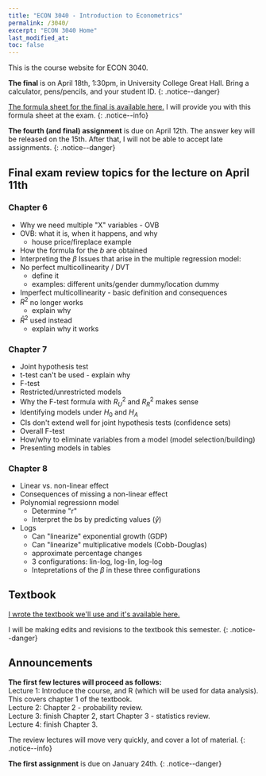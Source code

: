 ```yaml
---
title: "ECON 3040 - Introduction to Econometrics"
permalink: /3040/
excerpt: "ECON 3040 Home"
last_modified_at:
toc: false
---
```


This is the course website for ECON 3040.

**The final** is on April 18th, 1:30pm, in University College Great Hall. Bring a calculator, pens/pencils, and your student ID.
{: .notice--danger}

[The formula sheet for the final is available here.](https://rtgodwin.com/3040/exams/formula.pdf) I will provide you with this formula sheet at the exam.
{: .notice--info}

**The fourth (and final) assignment** is due on April 12th. The answer key will be released on the 15th. After that, I will not be able to accept late assignments.
{: .notice--danger}

## Final exam review topics for the lecture on April 11th

### Chapter 6
- Why we need multiple "X" variables - OVB
- OVB: what it is, when it happens, and why
  * house price/fireplace example
- How the formula for the $b$ are obtained
- Interpreting the $\beta$
Issues that arise in the multiple regression model:
- No perfect multicollinearity / DVT
  * define it
  * examples: different units/gender dummy/location dummy
- Imperfect multicollinearity - basic definition and consequences
- $R^2$ no longer works
  * explain why
- $\bar{R}^2$ used instead
  * explain why it works

### Chapter 7
- Joint hypothesis test
- t-test can't be used - explain why
- F-test
- Restricted/unrestricted models
- Why the F-test formula with $R^2_U$ and $R^2_R$ makes sense
- Identifying models under $H_0$ and $H_A$
- CIs don't extend well for joint hypothesis tests (confidence sets)
- Overall F-test
- How/why to eliminate variables from a model (model selection/building)
- Presenting models in tables

### Chapter 8
- Linear vs. non-linear effect
- Consequences of missing a non-linear effect
- Polynomial regressionn model
  * Determine "r"
  * Interpret the $b$s by predicting values ($\hat{y}$)
- Logs
  * Can "linearize" exponential growth (GDP)
  * Can "linearize" multiplicative models (Cobb-Douglas)
  * approximate percentage changes
  * 3 configurations: lin-log, log-lin, log-log
  * Intepretations of the $\beta$ in these three configurations

## Textbook
[I wrote the textbook we'll use and it's available here.](https://rtgodwin.com/introeconometrics.pdf)

I will be making edits and revisions to the textbook this semester.
{: .notice--danger}

## Announcements

**The first few lectures will proceed as follows:**  
Lecture 1: Introduce the course, and R (which will be used for data analysis). This covers chapter 1 of the textbook.  
Lecture 2: Chapter 2 - probability review.  
Lecture 3: finish Chapter 2, start Chapter 3 - statistics review.  
Lecture 4: finish Chapter 3.  

The review lectures will move very quickly, and cover a lot of material.
{: .notice--info}

**The first assignment** is due on January 24th.
{: .notice--danger}
